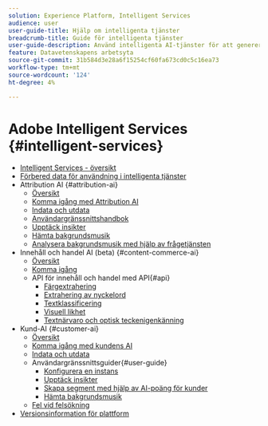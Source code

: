 ```yaml
---
solution: Experience Platform, Intelligent Services
audience: user
user-guide-title: Hjälp om intelligenta tjänster
breadcrumb-title: Guide för intelligenta tjänster
user-guide-description: Använd intelligenta AI-tjänster för att generera bakgrundsmusik, hitta insikter och skapa segment utifrån era marknadsföringshändelsedata.
feature: Datavetenskapens arbetsyta
source-git-commit: 31b584d3e28a6f15254cf60fa673cd0c5c16ea73
workflow-type: tm+mt
source-wordcount: '124'
ht-degree: 4%

---
```



# Adobe Intelligent Services {#intelligent-services}

- [Intelligent Services - översikt](home.md)
- [Förbered data för användning i intelligenta tjänster](data-preparation.md)
- Attribution AI {#attribution-ai}
   - [Översikt](attribution-ai/overview.md)
   - [Komma igång med Attribution AI](attribution-ai/getting-started.md)
   - [Indata och utdata](attribution-ai/input-output.md)
   - [Användargränssnittshandbok](attribution-ai/user-guide.md)
   - [Upptäck insikter](attribution-ai/discover-insights.md)
   - [Hämta bakgrundsmusik](attribution-ai/download-scores.md)
   - [Analysera bakgrundsmusik med hjälp av frågetjänsten](attribution-ai/aai-query-service.md)
- Innehåll och handel AI (beta) {#content-commerce-ai}
   - [Översikt](content-commerce-ai/overview.md)
   - [Komma igång](content-commerce-ai/getting-started.md)
   - API för innehåll och handel med API{#api}
      - [Färgextrahering](content-commerce-ai/api/color-extraction.md)
      - [Extrahering av nyckelord](content-commerce-ai/api/keyword-extraction.md)
      - [Textklassificering](content-commerce-ai/api/text-classification.md)
      - [Visuell likhet](content-commerce-ai/api/visual-similarity.md)
      - [Textnärvaro och optisk teckenigenkänning](content-commerce-ai/api/optical-character-recognition.md)
- Kund-AI {#customer-ai}
   - [Översikt](customer-ai/overview.md)
   - [Komma igång med kundens AI](customer-ai/getting-started.md)
   - [Indata och utdata](customer-ai/input-output.md)
   - Användargränssnittsguider{#user-guide}
      - [Konfigurera en instans](customer-ai/user-guide/configure.md)
      - [Upptäck insikter](customer-ai/user-guide/discover-insights.md)
      - [Skapa segment med hjälp av AI-poäng för kunder](customer-ai/user-guide/create-segment.md)
      - [Hämta bakgrundsmusik](customer-ai/user-guide/download-scores.md)
   - [Fel vid felsökning](customer-ai/troubleshooting.md)
- [Versionsinformation för plattform](https://www.adobe.com/go/platform-release-notes-en)
